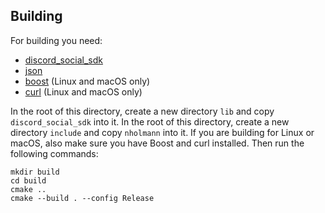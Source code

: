## Building

For building you need:
- [discord_social_sdk](https://discord.com/developers/docs/discord-social-sdk/getting-started/using-c++#step-4-download-the-discord-sdk-for-c++)
- [json](https://github.com/nlohmann/json)
- [boost](https://www.boost.org/releases/latest/) (Linux and macOS only)
- [curl](https://curl.se) (Linux and macOS only)

In the root of this directory, create a new directory `lib` and copy `discord_social_sdk` into it. In the root of this directory, create a new directory `include` and copy `nholmann` into it. If you are building for Linux or macOS, also make sure you have Boost and curl installed. Then run the following commands:
```
mkdir build
cd build
cmake ..
cmake --build . --config Release
```